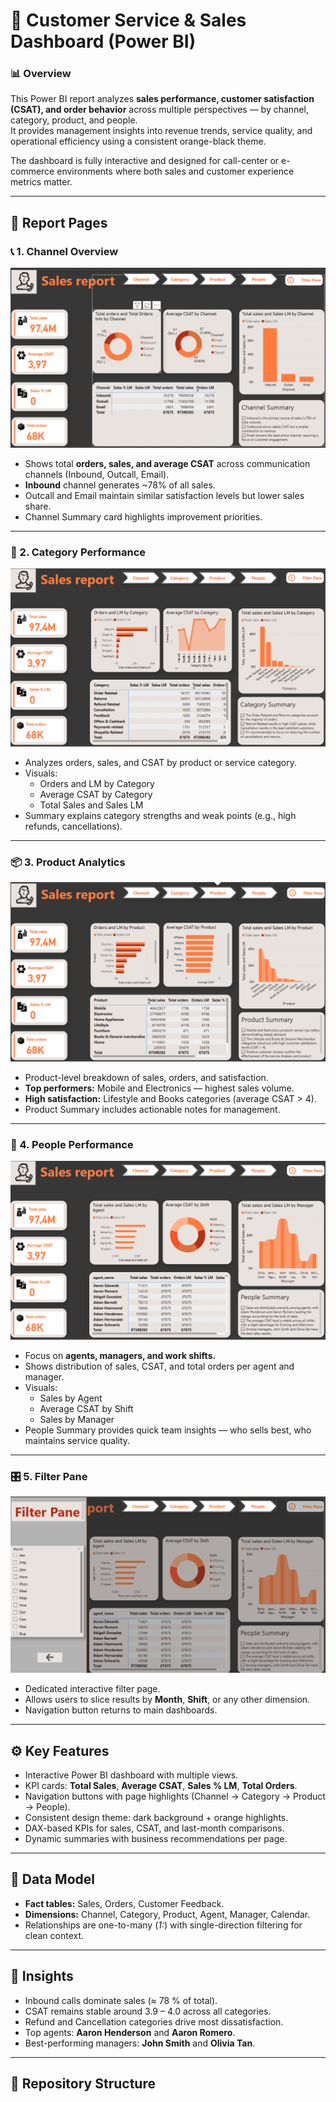 # 🧡 Customer Service & Sales Dashboard (Power BI)

### 📊 Overview
This Power BI report analyzes **sales performance, customer satisfaction (CSAT), and order behavior** across multiple perspectives — by channel, category, product, and people.  
It provides management insights into revenue trends, service quality, and operational efficiency using a consistent orange-black theme.

The dashboard is fully interactive and designed for call-center or e-commerce environments where both sales and customer experience metrics matter.

---

## 🧱 Report Pages

### 📞 1. Channel Overview
![Channel](screenshots/Channel.png)
- Shows total **orders, sales, and average CSAT** across communication channels (Inbound, Outcall, Email).  
- **Inbound** channel generates ~78% of all sales.  
- Outcall and Email maintain similar satisfaction levels but lower sales share.  
- Channel Summary card highlights improvement priorities.

---

### 🛒 2. Category Performance
![Category](screenshots/Category.png)
- Analyzes orders, sales, and CSAT by product or service category.  
- Visuals:  
  - Orders and LM by Category  
  - Average CSAT by Category  
  - Total Sales and Sales LM  
- Summary explains category strengths and weak points (e.g., high refunds, cancellations).  

---

### 📦 3. Product Analytics
![Product](screenshots/Product.png)
- Product-level breakdown of sales, orders, and satisfaction.  
- **Top performers:** Mobile and Electronics — highest sales volume.  
- **High satisfaction:** Lifestyle and Books categories (average CSAT > 4).  
- Product Summary includes actionable notes for management.

---

### 👥 4. People Performance
![People](screenshots/People.png)
- Focus on **agents, managers, and work shifts.**  
- Shows distribution of sales, CSAT, and total orders per agent and manager.  
- Visuals:
  - Sales by Agent  
  - Average CSAT by Shift  
  - Sales by Manager  
- People Summary provides quick team insights — who sells best, who maintains service quality.

---

### 🎛 5. Filter Pane
![Filter Pane](screenshots/Filter%20Pane.png)
- Dedicated interactive filter page.  
- Allows users to slice results by **Month**, **Shift**, or any other dimension.  
- Navigation button returns to main dashboards.  

---

## ⚙️ Key Features
- Interactive Power BI dashboard with multiple views.  
- KPI cards: **Total Sales**, **Average CSAT**, **Sales % LM**, **Total Orders**.  
- Navigation buttons with page highlights (Channel → Category → Product → People).  
- Consistent design theme: dark background + orange highlights.  
- DAX-based KPIs for sales, CSAT, and last-month comparisons.  
- Dynamic summaries with business recommendations per page.

---

## 🧩 Data Model
- **Fact tables:** Sales, Orders, Customer Feedback.  
- **Dimensions:** Channel, Category, Product, Agent, Manager, Calendar.  
- Relationships are one-to-many (*1:*) with single-direction filtering for clean context.  

---

## 🧠 Insights
- Inbound calls dominate sales (≈ 78 % of total).  
- CSAT remains stable around 3.9 – 4.0 across all categories.  
- Refund and Cancellation categories drive most dissatisfaction.  
- Top agents: **Aaron Henderson** and **Aaron Romero**.  
- Best-performing managers: **John Smith** and **Olivia Tan**.  

---

## 📁 Repository Structure
